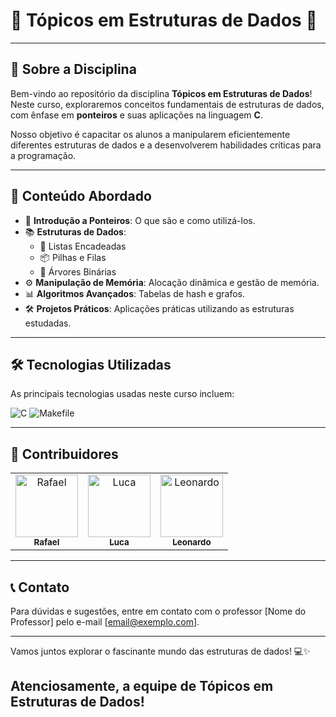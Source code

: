 # 🌟 **Tópicos em Estruturas de Dados** 🌟

---

## 🏢 **Sobre a Disciplina**

Bem-vindo ao repositório da disciplina **Tópicos em Estruturas de Dados**! Neste curso, exploraremos conceitos fundamentais de estruturas de dados, com ênfase em **ponteiros** e suas aplicações na linguagem **C**.

Nosso objetivo é capacitar os alunos a manipularem eficientemente diferentes estruturas de dados e a desenvolverem habilidades críticas para a programação.

---

## 🚀 **Conteúdo Abordado**

- 🧠 **Introdução a Ponteiros**: O que são e como utilizá-los.
- 📚 **Estruturas de Dados**:
  - 🔗 Listas Encadeadas
  - 📦 Pilhas e Filas
  - 🌳 Árvores Binárias
- ⚙️ **Manipulação de Memória**: Alocação dinâmica e gestão de memória.
- 📊 **Algoritmos Avançados**: Tabelas de hash e grafos.
- 🛠️ **Projetos Práticos**: Aplicações práticas utilizando as estruturas estudadas.

---

## 🛠 **Tecnologias Utilizadas**

As principais tecnologias usadas neste curso incluem:

![C](https://img.shields.io/badge/-C-A8B400?logo=c&logoColor=white&style=for-the-badge)
![Makefile](https://img.shields.io/badge/-Makefile-000000?logo=makefile&logoColor=white&style=for-the-badge)

---

## 👥 **Contribuidores**

<table>
     <tr>
          <td align="center">
               <a href="https://github.com/rafael">
                    <img src="https://avatars.githubusercontent.com/rafael" width="100px;" alt="Rafael"/>
                    <br />
                    <sub>
                         <b>
                              Rafael
                         </b>
                    </sub>
               </a>
          </td>
          <td align="center">
               <a href="https://github.com/luca">
                    <img src="https://avatars.githubusercontent.com/luca" width="100px;" alt="Luca"/>
                    <br />
                    <sub>
                         <b>
                              Luca
                         </b>
                    </sub>
               </a>
          </td>
          <td align="center">
               <a href="https://github.com/leonardo">
                    <img src="https://avatars.githubusercontent.com/leonardo" width="100px;" alt="Leonardo"/>
                    <br />
                    <sub>
                         <b>
                              Leonardo
                         </b>
                    </sub>
               </a>
          </td>
     </tr>
</table>

---

## 📞 **Contato**

Para dúvidas e sugestões, entre em contato com o professor [Nome do Professor] pelo e-mail [email@exemplo.com].

---

Vamos juntos explorar o fascinante mundo das estruturas de dados! 💻✨

## **Atenciosamente, a equipe de Tópicos em Estruturas de Dados!**
